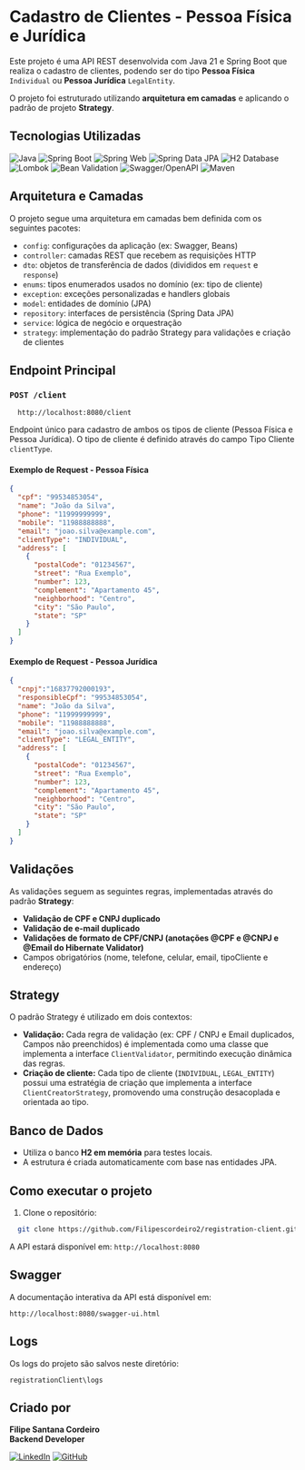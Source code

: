 # Cadastro de Clientes - Pessoa Física e Jurídica

Este projeto é uma API REST desenvolvida com Java 21 e Spring Boot que realiza o cadastro de clientes, podendo ser do tipo **Pessoa Física** `Individual` ou **Pessoa Jurídica** `LegalEntity`. 

O projeto foi estruturado utilizando **arquitetura em camadas** e aplicando o padrão de projeto **Strategy**.

##  Tecnologias Utilizadas
![Java](https://img.shields.io/badge/Java-ED8B00?style=for-the-badge&logo=java&logoColor=white)
![Spring Boot](https://img.shields.io/badge/Spring%20Boot-6DB33F?style=for-the-badge&logo=spring-boot&logoColor=white)
![Spring Web](https://img.shields.io/badge/Spring%20Web-6DB33F?style=for-the-badge&logo=spring&logoColor=white)
![Spring Data JPA](https://img.shields.io/badge/Spring%20Data%20JPA-6DB33F?style=for-the-badge&logo=spring&logoColor=white)
![H2 Database](https://img.shields.io/badge/H2%20Database-009E49?style=for-the-badge&logo=h2&logoColor=white)
![Lombok](https://img.shields.io/badge/Lombok-2C4F88?style=for-the-badge&logo=lombok&logoColor=white)
![Bean Validation](https://img.shields.io/badge/Bean%20Validation-4A8DF9?style=for-the-badge&logo=java&logoColor=white)
![Swagger/OpenAPI](https://img.shields.io/badge/Swagger-85EA2D?style=for-the-badge&logo=swagger&logoColor=black)
![Maven](https://img.shields.io/badge/Maven-C71A36?style=for-the-badge&logo=apache-maven&logoColor=white)

## Arquitetura e Camadas

O projeto segue uma arquitetura em camadas bem definida com os seguintes pacotes:

- `config`: configurações da aplicação (ex: Swagger, Beans)
- `controller`: camadas REST que recebem as requisições HTTP
- `dto`: objetos de transferência de dados (divididos em `request` e `response`)
- `enums`: tipos enumerados usados no domínio (ex: tipo de cliente)
- `exception`: exceções personalizadas e handlers globais
- `model`: entidades de domínio (JPA)
- `repository`: interfaces de persistência (Spring Data JPA)
- `service`: lógica de negócio e orquestração
- `strategy`: implementação do padrão Strategy para validações e criação de clientes

##  Endpoint Principal

### `POST /client`
```text
  http://localhost:8080/client
```

Endpoint único para cadastro de ambos os tipos de cliente (Pessoa Física e Pessoa Jurídica). O tipo de cliente é definido através do campo Tipo Cliente `clientType`.

#### Exemplo de Request - Pessoa Física

```json
{
  "cpf": "99534853054",
  "name": "João da Silva",
  "phone": "11999999999",
  "mobile": "11988888888",
  "email": "joao.silva@example.com",
  "clientType": "INDIVIDUAL",
  "address": [
    {
      "postalCode": "01234567",
      "street": "Rua Exemplo",
      "number": 123,
      "complement": "Apartamento 45",
      "neighborhood": "Centro",
      "city": "São Paulo",
      "state": "SP"
    }
  ]
}
```

#### Exemplo de Request - Pessoa Jurídica

```json
{
  "cnpj":"16837792000193",
  "responsibleCpf": "99534853054",
  "name": "João da Silva",
  "phone": "11999999999",
  "mobile": "11988888888",
  "email": "joao.silva@example.com",
  "clientType": "LEGAL_ENTITY",
  "address": [
    {
      "postalCode": "01234567",
      "street": "Rua Exemplo",
      "number": 123,
      "complement": "Apartamento 45",
      "neighborhood": "Centro",
      "city": "São Paulo",
      "state": "SP"
    }
  ]
}
```

##  Validações

As validações seguem as seguintes regras, implementadas através do padrão **Strategy**:

- **Validação de CPF e CNPJ duplicado**
- **Validação de e-mail duplicado**
- **Validações de formato de CPF/CNPJ (anotações @CPF e @CNPJ e @Email do Hibernate Validator)**
- Campos obrigatórios (nome, telefone, celular, email, tipoCliente e endereço)

## Strategy

O padrão Strategy é utilizado em dois contextos:

- **Validação:** Cada regra de validação (ex: CPF / CNPJ e Email duplicados, Campos não preenchidos) é implementada como uma classe que implementa a interface `ClientValidator`, permitindo execução dinâmica das regras.
- **Criação de cliente:** Cada tipo de cliente (`INDIVIDUAL`, `LEGAL_ENTITY`) possui uma estratégia de criação que implementa a interface `ClientCreatorStrategy`, promovendo uma construção desacoplada e orientada ao tipo.

## Banco de Dados

- Utiliza o banco **H2 em memória** para testes locais.
- A estrutura é criada automaticamente com base nas entidades JPA.

## Como executar o projeto

1. Clone o repositório:

```bash
  git clone https://github.com/Filipescordeiro2/registration-client.git
```

A API estará disponível em: `http://localhost:8080`

## Swagger

A documentação interativa da API está disponível em:

```
http://localhost:8080/swagger-ui.html
```

## Logs
Os logs do projeto são salvos neste diretório:
```text
registrationClient\logs
```

## Criado por

**Filipe Santana Cordeiro**  
**Backend Developer**

[![LinkedIn](https://img.shields.io/badge/LinkedIn-0077B5?style=for-the-badge&logo=linkedin&logoColor=white)](https://www.linkedin.com/in/filipesantanacordeiro/)
[![GitHub](https://img.shields.io/badge/GitHub-181717?style=for-the-badge&logo=github&logoColor=white)](https://github.com/Filipescordeiro2)